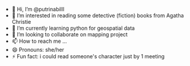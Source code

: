 - 👋 Hi, I’m @putrinabilll
- 👀 I’m interested in reading some detective (fiction) books from Agatha Christie
- 🌱 I’m currently learning python for geospatial data
- 💞️ I’m looking to collaborate on mapping project
- 📫 How to reach me ...
- 😄 Pronouns: she/her 
- ⚡ Fun fact: i could read someone's character just by 1 meeting

<!---
putrinabilll/putrinabilll is a ✨ special ✨ repository because its `README.md` (this file) appears on your GitHub profile.
You can click the Preview link to take a look at your changes.
--->
